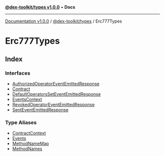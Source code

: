 [**@dex-toolkit/types v1.0.0**](../../README.md) • **Docs**

***

[Documentation v1.0.0](../../../../packages.md) / [@dex-toolkit/types](../../README.md) / Erc777Types

# Erc777Types

## Index

### Interfaces

- [AuthorizedOperatorEventEmittedResponse](interfaces/AuthorizedOperatorEventEmittedResponse.md)
- [Contract](interfaces/Contract.md)
- [DefaultOperatorsSetEventEmittedResponse](interfaces/DefaultOperatorsSetEventEmittedResponse.md)
- [EventsContext](interfaces/EventsContext.md)
- [RevokedOperatorEventEmittedResponse](interfaces/RevokedOperatorEventEmittedResponse.md)
- [SentEventEmittedResponse](interfaces/SentEventEmittedResponse.md)

### Type Aliases

- [ContractContext](type-aliases/ContractContext.md)
- [Events](type-aliases/Events.md)
- [MethodNameMap](type-aliases/MethodNameMap.md)
- [MethodNames](type-aliases/MethodNames.md)
